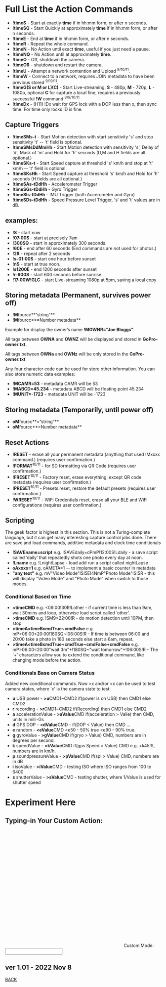 # Full List the Action Commands

<script src="../../jquery.min.js"></script>
<script src="../../qrcodeborder.js"></script>
<style>
        #qrcode{
            height: 380px;
            width: 380px;
            margin: 0px;
        }
        div{
            height: 380px;
            width: 380px;
            margin: 0px;
            display: inline-block;
        }
</style>     

* **!**time**S** - Start at exactly **time** if in hh:mm form, or after n seconds. 
* **!**time**SQ** - Start Quickly at approximately **time** if in hh:mm form, or after n seconds.  
* **!**time**E** - End at **time** if in hh:mm form, or after n seconds.
* **!**time**R** - Repeat the whole command.
* **!**time**N** - No Action until exact **time**, useful if you just need a pause.
* **!**time**NQ** - No Action until at approximately **time**.
* **!**time**O** - Off, shutdown the camera.
* **!**time**OR** - shutdown and restart the camera.
* **!**time**U** - Attempt a network contention and Upload <sup>9/10/11</sup>.
* **!**time**W** - Connect to a network, requires JOIN metadata to have been previous stored <sup>9/10/11</sup>.
* **!**time**G(S or M or L)(C)** - Start Live-streaming, **S** - 480p, **M** - 720p, **L** - 1080p, optional **C** for capture a local fine, requires a previously successful **!W** command <sup>8/9/10/11</sup>
* **!**time**Dx** - (H11) !Dx wait for GPS lock with a DOP less than x, then sync time. For time only locks !D is fine. 

## Capture Triggers

* **!**time**SMs-t** - Start Motion detection with start sensitivity 's' and stop sensitivity 't' -- 't' field is optional.
* **!**time**SMsDdMmHh** - Start Motion detection with sensitivity 's', Delay of 'd', Mask of 'm' and Hold for 'h' seconds (D,M and H fields are all optional.)
* **!**time**SKs-t** - Start Speed capture at threshold 's' km/h and stop at 't' km/h -- 't' field is optional.
* **!**time**SKsHh** - Start Speed capture at threshold 's' km/h and Hold for 'h' seconds (H fields are all optional.)
* **!**time**SAs-tDdHh** - Accelerometer Trigger
* **!**time**SGs-tDdHh** - Gyro Trigger
* **!**time**SIs-tDdHh** - IMU Trigger (both Accerometer and Gyro)
* **!**time**SDs-tDdHh** - Speed Pressure Level Trigger, 's' and 't' values are in dB.

## examples:

* **!S** - start now  
* **!07:00S** - start at precisely 7am  
* **!300SQ** - start in approximately 300 seconds.  
* **!60E** - end after 60 seconds (End commands are not used for photos.)
* **!2R** - repeat after 2 seconds
* **!s-01:00S** - start one hour before sunset
* **!nS** - start at true noon.
* **!s1200E** - end 1200 seconds after sunset
* **!r-600S** - start 600 seconds before sunrise
* **!17:00W!GLC** - start Live-streaming 1080p at 5pm, saving a local copy

## Storing metadata (Permanent, survives power off)

* **!M**fourcc**”string”**
* **!M**fourcc**=Number metadata**

Example for display the owner’s name
**!MOWNR=”Joe Bloggs”**

All tags between **OWNA** and **OWNZ** will be displayed and stored in **GoPro-owner.txt**.

All tags between **OWNa** and **OWNz** will be only stored in the **GoPro-owner.txt**

Any four character code can be used for store other information. You can also store numeric data examples: 
* **!MCAMR=53** - metadata CAMR will be 53 
* **!MABCD=45.234** - metadata ABCD will be floating point 45.234
* **!MUNIT=-1723** - metadata UNIT will be -1723 

## Storing metadata (Temporarily, until power off)

* **oM**fourcc**=”string”**  
* **oM**fourcc**=Number metadata**


## Reset Actions ##

* **!RESET** - erase all your permanent metadata (anything that used !Mxxxx command.)  (requires user confirmation.)
* **!FORMAT**<sup>10/11</sup> - for SD formatting via QR Code (requires user confirmation.)
* **!FRESET**<sup>10/11</sup> - Factory reset, erase everything, except QR code metadata (requires user confirmation.)
* **!PRESET**<sup>10/11</sup> - Presets reset, restore the default presets (requires user confirmation.)
* **!WRESET**<sup>10/11</sup> - WiFi Credentials reset, erase all your BLE and WiFi configurations (requires user confirmation.)

## Scripting

The geek factor is highest in this section.  This is not a Turing-complete language, but it can get many interesting capture control jobs done.  There are save and load commands, additive metadata and clock time conditionals

* **!SAVEname=script**  e.g. !SAVEdaily=dPmP!12:00S!Ldaily - a save script called ‘daily’ that repeatedly shots one photo every day at noon. 
* **!Lname**  e.g. !LnightLapse - load add run a script called nightLapse
* **oAxxxx=1** e.g. oAMETA=1  --  to implement a basic counter in metadata
* **"any text"** e.g. mV"Video Mode"!S!5E!4NmP"Photo Mode"!S!5R - this will display "Video Mode" and "Photo Mode" when switch to those modes.  

### Conditional Based on Time

* **\<**time**CMD**  e.g. \<09:00!30R!Lother - if current time is less than 9am, wait 30mins and loop, otherwise load script called ‘other’.
* **\>**time**CMD** e.g. !SM9\>22:00!R - do motion detection until 10PM, then stop
* **\>**timeA**\<**timeB**cmdTrue~cmdFalse** e.g. mP>06:00<20:00!180SQ~!06:00S!R - If time is between 06:00 and 20:00 take a photo in 180 seconds else start a 6am, repeat.
* **\>**timeA**\<**timeB**cmdTrue+cmdTrue~cmdFalse+cmdFalse** e.g. mP>06:00<20:00"wait 3m"+!180SQ~"wait tomorrow"+!06:00S!R - The '+' characters allow you to extend the conditional command, like changing mode before the action.

### Conditionals Base on Camera Status

Added new conditional commands. Now \>x and/or \<x can be used to test camera states, where 'x' is the camera state to test:

* **u** USB power - **\>u**CMD1~CMD2 if(power is on USB) then CMD1 else CMD2
* **r** recording - **\>r**CMD1~CMD2 if(Recording) then CMD1 else CMD2 
* **a** accelerationValue - **\>aValue**CMD if(acceleration \> Valie) then CMD, units in milli-Gs
* **d** GPS DOP - **\<dValue**CMD - if(DOP \< Value) then CMD ...
* **e** random - **\<eValue**CMD \<e50 - 50% true \<e90 - 90% true.
* **g** gyroValue - **\>gValue**CMD if(gryo \> Value) CMD, numbers are in degrees per second.
* **k** speedValue - **\>kValue**CMD if(gps Speed \> Value) CMD e.g. >k45!S, numbers are in km/h.
* **p** soundpressureValue - **\>pValue**CMD if(spl \> Value) CMD, numbers are in dB
* **i** isoValue - **\>iValue**CMD - testing ISO where ISO ranges from 100 to 6400
* **s** shutterValue - **\>sValue**CMD - testing shutter, where 1/Value is used for shutter speed


# Experiment Here

## Typing-in Your Custom Action:


<div id="qrcode"></div>
Custom Mode: <input type="text" id="tryit" value=""><br>


## ver 1.01 - 2022 Nov 8  
[BACK](..)


<script>
var once = true;
var qrcode;
var cmd = "";

function makeQR() {	
  if(once === true)
  {
    qrcode = new QRCode(document.getElementById("qrcode"), 
    {
      text : "\"Try It\"",
      width : 400,
      height : 400,
      correctLevel : QRCode.CorrectLevel.M
    });
    once = false;
  }
}

function timeLoop()
{
  if(document.getElementById("tryit") !== null)
  {
    cmd = document.getElementById("tryit").value;
	if(cmd.length === 0)
	{
		cmd = "\"Try It\"";
	}
  }
  else
  {
    cmd = "\"Try It\"";
  }

  qrcode.clear(); 
  qrcode.makeCode(cmd);
  var t = setTimeout(timeLoop, 50);
}

function myReloadFunction() {
  location.reload();
}

makeQR();
timeLoop();

</script>


